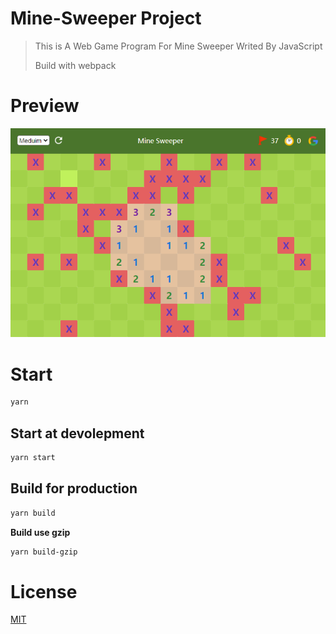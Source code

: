 # Mine-Sweeper Project

> This is A Web Game Program For Mine Sweeper Writed By JavaScript
> 
> Build with webpack

# Preview

![Overview](https://raw.githubusercontent.com/33YANG/Mine-Sweeper/main/overview.PNG)

# Start

```bash
yarn
```

## Start at devolepment

```bash
yarn start
```

## Build for production

```bash
yarn build
```

**Build use gzip**

```bash
yarn build-gzip
```

# License

[MIT](./LICENSE)